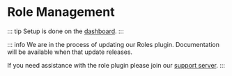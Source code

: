 # Role Management

::: tip
Setup is done on the [dashboard](../../core/dashboard).
:::

::: info
We are in the process of updating our Roles plugin. Documentation will be available when that update releases.

If you need assistance with the role plugin please join our [support server](https://discord.gg/arcane).
:::
